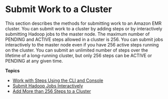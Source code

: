 # Submit Work to a Cluster<a name="AddingStepstoaJobFlow"></a>

This section describes the methods for submitting work to an Amazon EMR cluster\. You can submit work to a cluster by adding steps or by interactively submitting Hadoop jobs to the master node\. The maximum number of PENDING and ACTIVE steps allowed in a cluster is 256\. You can submit jobs interactively to the master node even if you have 256 active steps running on the cluster\. You can submit an unlimited number of steps over the lifetime of a long\-running cluster, but only 256 steps can be ACTIVE or PENDING at any given time\.

**Topics**
+ [Work with Steps Using the CLI and Console](emr-work-with-steps.md)
+ [Submit Hadoop Jobs Interactively](interactive-jobs.md)
+ [Add More than 256 Steps to a Cluster](AddMoreThan256Steps.md)